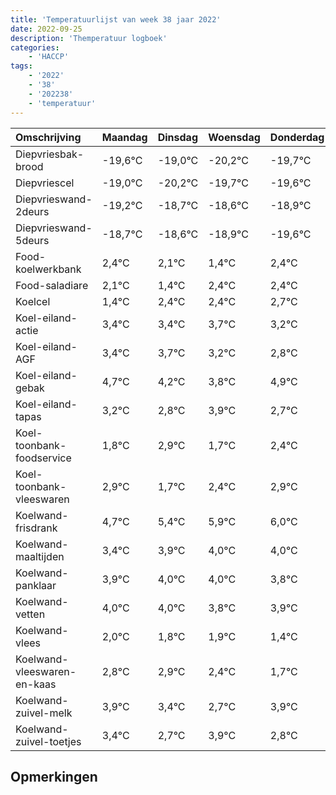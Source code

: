 ```yaml
---
title: 'Temperatuurlijst van week 38 jaar 2022'
date: 2022-09-25
description: 'Themperatuur logboek'
categories:
    - 'HACCP'
tags:
    - '2022'
    - '38'
    - '202238'
    - 'temperatuur'
---
```

|Omschrijving|Maandag|Dinsdag|Woensdag|Donderdag|Vrijdag|Zaterdag|Zondag|
|:---|:---|:---|:---|:---|:---|:---|:---|
|Diepvriesbak-brood|-19,6°C|-19,0°C|-20,2°C|-19,7°C|-19,6°C|-19,9°C|-20,6°C|
|Diepvriescel|-19,0°C|-20,2°C|-19,7°C|-19,6°C|-19,9°C|-20,6°C|-19,6°C|
|Diepvrieswand-2deurs|-19,2°C|-18,7°C|-18,6°C|-18,9°C|-19,6°C|-18,6°C|-18,6°C|
|Diepvrieswand-5deurs|-18,7°C|-18,6°C|-18,9°C|-19,6°C|-18,6°C|-18,6°C|-18,3°C|
|Food-koelwerkbank|2,4°C|2,1°C|1,4°C|2,4°C|2,4°C|2,7°C|2,2°C|
|Food-saladiare|2,1°C|1,4°C|2,4°C|2,4°C|2,7°C|2,2°C|1,8°C|
|Koelcel|1,4°C|2,4°C|2,4°C|2,7°C|2,2°C|1,8°C|2,9°C|
|Koel-eiland-actie|3,4°C|3,4°C|3,7°C|3,2°C|2,8°C|3,9°C|2,7°C|
|Koel-eiland-AGF|3,4°C|3,7°C|3,2°C|2,8°C|3,9°C|2,7°C|3,4°C|
|Koel-eiland-gebak|4,7°C|4,2°C|3,8°C|4,9°C|3,7°C|4,4°C|4,9°C|
|Koel-eiland-tapas|3,2°C|2,8°C|3,9°C|2,7°C|3,4°C|3,9°C|4,0°C|
|Koel-toonbank-foodservice|1,8°C|2,9°C|1,7°C|2,4°C|2,9°C|3,0°C|3,0°C|
|Koel-toonbank-vleeswaren|2,9°C|1,7°C|2,4°C|2,9°C|3,0°C|3,0°C|2,8°C|
|Koelwand-frisdrank|4,7°C|5,4°C|5,9°C|6,0°C|6,0°C|5,8°C|5,9°C|
|Koelwand-maaltijden|3,4°C|3,9°C|4,0°C|4,0°C|3,8°C|3,9°C|3,4°C|
|Koelwand-panklaar|3,9°C|4,0°C|4,0°C|3,8°C|3,9°C|3,4°C|2,7°C|
|Koelwand-vetten|4,0°C|4,0°C|3,8°C|3,9°C|3,4°C|2,7°C|3,9°C|
|Koelwand-vlees|2,0°C|1,8°C|1,9°C|1,4°C|0,7°C|1,9°C|0,8°C|
|Koelwand-vleeswaren-en-kaas|2,8°C|2,9°C|2,4°C|1,7°C|2,9°C|1,8°C|2,6°C|
|Koelwand-zuivel-melk|3,9°C|3,4°C|2,7°C|3,9°C|2,8°C|3,6°C|3,2°C|
|Koelwand-zuivel-toetjes|3,4°C|2,7°C|3,9°C|2,8°C|3,6°C|3,2°C|3,7°C|

## Opmerkingen


